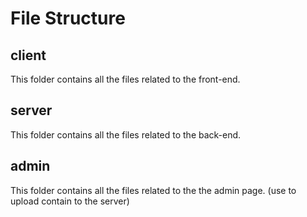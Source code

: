 # File Structure
## client
This folder contains all the files related to the front-end.

## server
This folder contains all the files related to the back-end.

## admin
This folder contains all the files related to the the admin page. (use to upload contain to the server)
